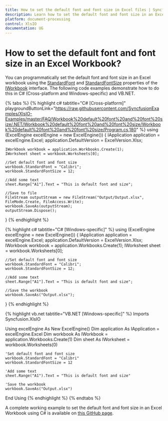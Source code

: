 ```yaml
---
title: How to set the default font and font size in Excel files | Syncfusion
description: Learn how to set the default font and font size in an Excel Workbook using Syncfusion .NET Excel library (XlsIO).
platform: document-processing
control: XlsIO
documentation: UG
---
```


# How to set the default font and font size in an Excel Workbook?

You can programmatically set the default font and font size in an Excel workbook using the [StandardFont](https://help.syncfusion.com/cr/document-processing/Syncfusion.XlsIO.IWorkbook.html#Syncfusion_XlsIO_IWorkbook_StandardFont) and [StandardFontSize](https://help.syncfusion.com/cr/document-processing/Syncfusion.XlsIO.IWorkbook.html#Syncfusion_XlsIO_IWorkbook_StandardFontSize) properties of the [IWorkbook](https://help.syncfusion.com/cr/document-processing/Syncfusion.XlsIO.IWorkbook.html) interface. The following code examples demonstrate how to do this in C# (Cross-platform and Windows-specific) and VB.NET.

{% tabs %}
{% highlight c# tabtitle="C# [Cross-platform]" playgroundButtonLink="https://raw.githubusercontent.com/SyncfusionExamples/XlsIO-Examples/master/FAQ/Workbook%20default%20font%20and%20font%20size/.NET/Workbook%20default%20font%20and%20font%20size/Workbook%20default%20font%20and%20font%20size/Program.cs,180" %} 
using (ExcelEngine excelEngine = new ExcelEngine())
{
    IApplication application = excelEngine.Excel;
    application.DefaultVersion = ExcelVersion.Xlsx;

    IWorkbook workbook = application.Workbooks.Create(1);
    IWorksheet sheet = workbook.Worksheets[0];

    //Set default font and font size
    workbook.StandardFont = "Calibri";
    workbook.StandardFontSize = 12;

    //Add some text
    sheet.Range["A1"].Text = "This is default font and size";

    //Save to file
    FileStream outputStream = new FileStream("Output/Output.xlsx", FileMode.Create, FileAccess.Write);
    workbook.SaveAs(outputStream);
    outputStream.Dispose();
}
{% endhighlight %}

{% highlight c# tabtitle="C# [Windows-specific]" %}
using (ExcelEngine excelEngine = new ExcelEngine())
{
    IApplication application = excelEngine.Excel;
    application.DefaultVersion = ExcelVersion.Xlsx;
    IWorkbook workbook = application.Workbooks.Create(1);
    IWorksheet sheet = workbook.Worksheets[0];

    //Set default font and font size
    workbook.StandardFont = "Calibri";
    workbook.StandardFontSize = 12;

    //Add some text
    sheet.Range["A1"].Text = "This is default font and size";

    //Save the workbook
    workbook.SaveAs("Output.xlsx");
}
{% endhighlight %}

{% highlight vb.net tabtitle="VB.NET [Windows-specific]" %}
Imports Syncfusion.XlsIO

Using excelEngine As New ExcelEngine()
    Dim application As IApplication = excelEngine.Excel
    Dim workbook As IWorkbook = application.Workbooks.Create(1)
    Dim sheet As IWorksheet = workbook.Worksheets(0)

    'Set default font and font size
    workbook.StandardFont = "Calibri"
    workbook.StandardFontSize = 12

    'Add some text
    sheet.Range("A1").Text = "This is default font and size"

    'Save the workbook
    workbook.SaveAs("Output.xlsx")
End Using
{% endhighlight %}
{% endtabs %}

A complete working example to set the default font and font size in an Excel Workbook using C# is available on [this GitHub page](https://github.com/SyncfusionExamples/XlsIO-Examples/tree/master/FAQ/Workbook%20default%20font%20and%20font%20size/.NET/Workbook%20default%20font%20and%20font%20size).
